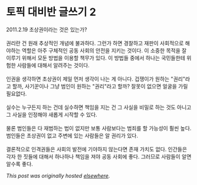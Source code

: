 # 토픽 대비반 글쓰기 2

<p>2011.2.19 초상권이라는 것은 있는가?<br><br>권리란 건 원래 추상적인 개념에 불과하다. 그런가 하면 경찰하고 재판이 사회적으로 해야하는 역할은 아주 구체적인 공동 사회의 안전을 지키는 것이다. 이 소중한 목적을 잘 이루기 위해서 모둔 방법을 이용할 책무가 있다. 이 방법들 중에서 하나는 국민들한테 위험한 사람들에 대해서 알려주는 것이다.<br><br>인권을 생각하면 초상권이 제일 먼저 생각이 나는 게 아니다. 겁쟁이가 원하는 "권리"라고 할까, 사기꾼이나 그냥 범인이 원하는 "권리"라고 할까? 잘못이 없으면 얼굴을 가릴 필요없다.<br><br>실수는 누구든지 하는 건데 실수하면 책임을 지는 건 그 사실을 비밀로 하는 것도 아니고 그 사실을 인정해야 새롭게 시작할 수 있다.<br><br>물론 범인들은 다 재범하는 법이 없지만 보통 사람보다는 범죄를 할 가능성이 훨씬 높다. 범인들은 초상권이 없고 주변에 있는 사람들은 알 권리가 있다.<br><br>결론적으로 인격권들은 사회의 발전에 기야하지 않는다면 존재 가치도 없다. 인간들은 각자 한 짓들에 대해서 하나하나 책임을 져야 공동 사회에 좋다. 그러므로 사람들이 알면 알수록 좋다.</p>


*This post was originally hosted [elsewhere](http://planspace.blogspot.com/2011/03/2.html).*
